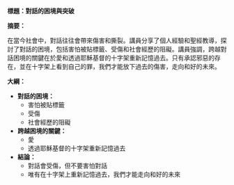 **標題：對話的困境與突破**

**摘要：**

在當今社會中，對話往往會帶來傷害和撕裂。講員分享了個人經驗和聖經教導，探討了對話的困境，包括害怕被貼標籤、受傷和社會經歷的阻礙。講員強調，跨越對話困境的關鍵在於愛和透過耶穌基督的十字架重新記憶過去。只有承認邪惡的存在，並在十字架上看到自己的罪，我們才能放下過去的傷害，走向和好的未來。

**大綱：**

* **對話的困境：**
    * 害怕被貼標籤
    * 受傷
    * 社會經歷的阻礙
* **跨越困境的關鍵：**
    * 愛
    * 透過耶穌基督的十字架重新記憶過去
* **結論：**
    * 對話會受傷，但不要害怕對話
    * 唯有在十字架上重新記憶過去，我們才能走向和好的未來